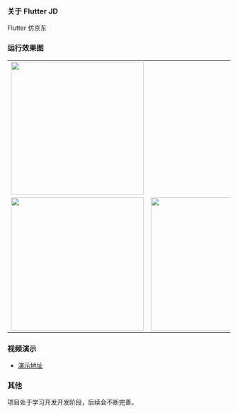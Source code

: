 ### 关于 Flutter JD
Flutter 仿京东

### 运行效果图
<table>
<tr>
<td>
<img src="https://www.qiniu.lingchen.kim/WechatIMG79.jpeg" width="300"/></td>
<td>
<td>
<img src="https://www.qiniu.lingchen.kim/WechatIMG79.jpeg" width="300"/></td>
<td>
</tr>
<tr>
<td>
<img src="https://www.qiniu.lingchen.kim/WechatIMG81.jpeg" width="300"/></td>
<td>
<img src="https://www.qiniu.lingchen.kim/WechatIMG82.jpeg" width="300"/></td>
</tr>

</table>

### 视频演示
- [演示地址](https://www.qiniu.lingchen.kim/1621780295401913.mp4)

### 其他
项目处于学习开发开发阶段，后续会不断完善。


